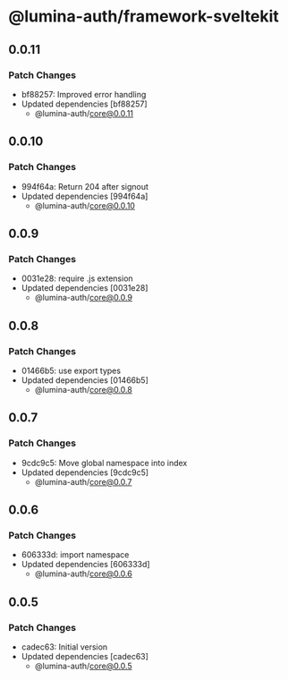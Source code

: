 # @lumina-auth/framework-sveltekit

## 0.0.11

### Patch Changes

- bf88257: Improved error handling
- Updated dependencies [bf88257]
  - @lumina-auth/core@0.0.11

## 0.0.10

### Patch Changes

- 994f64a: Return 204 after signout
- Updated dependencies [994f64a]
  - @lumina-auth/core@0.0.10

## 0.0.9

### Patch Changes

- 0031e28: require .js extension
- Updated dependencies [0031e28]
  - @lumina-auth/core@0.0.9

## 0.0.8

### Patch Changes

- 01466b5: use export types
- Updated dependencies [01466b5]
  - @lumina-auth/core@0.0.8

## 0.0.7

### Patch Changes

- 9cdc9c5: Move global namespace into index
- Updated dependencies [9cdc9c5]
  - @lumina-auth/core@0.0.7

## 0.0.6

### Patch Changes

- 606333d: import namespace
- Updated dependencies [606333d]
  - @lumina-auth/core@0.0.6

## 0.0.5

### Patch Changes

- cadec63: Initial version
- Updated dependencies [cadec63]
  - @lumina-auth/core@0.0.5
